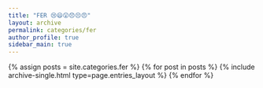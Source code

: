 ```yaml
---
title: "FER 😢😄😲😞😣😠"
layout: archive
permalink: categories/fer
author_profile: true
sidebar_main: true
---
```


{% assign posts = site.categories.fer %}
{% for post in posts %} {% include archive-single.html type=page.entries_layout %} {% endfor %}
